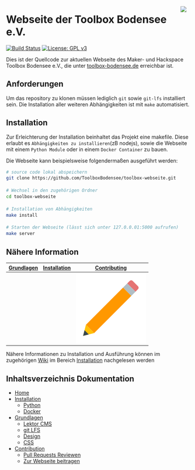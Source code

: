 <a href="https://toolbox-bodensee.de"><img src="https://avatars0.githubusercontent.com/u/9744766?s=200&v=4" align="right" hspace="10" vspace="6"></a>

Webseite der Toolbox Bodensee e.V.
====================================

[![Build Status](https://travis-ci.org/ToolboxBodensee/toolbox-webseite.svg?branch=master)](https://travis-ci.org/ToolboxBodensee/toolbox-webseite)
[![License: GPL v3](https://img.shields.io/badge/License-GPLv3-blue.svg)](https://www.gnu.org/licenses/gpl-3.0)

Dies ist der Quellcode zur aktuellen Webseite des Maker- und Hackspace Toolbox Bodensee e.V., die unter [toolbox-bodensee.de](https://toolbox-bodensee.de/) erreichbar ist.


Anforderungen
---------------------------------
Um das repository zu klonen müssen lediglich ``git`` sowie ``git-lfs`` installiert sein. Die Installation aller weiteren Abhängigkeiten ist mit ``make`` automatisiert.

Installation
---------------------------------

Zur Erleichterung der Installation beinhaltet das Projekt eine makefile. Diese erlaubt es ``Abhängigkeiten zu installieren``(zB nodejs), sowie die Webseite mit einem ``Python Module`` oder in einem ``Docker Container`` zu bauen.

Die Webseite kann beispielsweise folgendermaßen ausgeführt werden:
```bash
# source code lokal abspeichern
git clone https://github.com/ToolboxBodensee/toolbox-webseite.git

# Wechsel in den zugehörigen Ordner
cd toolbox-webseite

# Installation von Abhängigkeiten
make install

# Starten der Webseite (lässt sich unter 127.0.0.01:5000 aufrufen)
make server
```

Nähere Information
---------------------------------
| **[Grundlagen](https://github.com/ToolboxBodensee/toolbox-webseite/wiki/Grundlagen)**     | **[Installation](https://github.com/ToolboxBodensee/toolbox-webseite/wiki/Installation)**     | **[Contributing](https://github.com/ToolboxBodensee/toolbox-webseite/wiki/Contributing)**           |
|-------------------------------------|-------------------------------|-----------------------------------|
|  |  | [![i1](https://github.com/ToolboxBodensee/toolbox-webseite-wiki/blob/master/images/edit.svg)](https://github.com/ToolboxBodensee/toolbox-webseite/wiki/Contribution) |


Nähere Informationen zu Installation und Ausführung können im zugehörigen [Wiki](https://github.com/ToolboxBodensee/toolbox-webseite/wiki/Home) im Bereich [Installation](https://github.com/ToolboxBodensee/toolbox-webseite/wiki/Installation) nachgelesen werden



Inhaltsverzeichnis Dokumentation
---------------------------------

* [Home](https://github.com/ToolboxBodensee/toolbox-webseite/wiki/Home)
* [Installation](https://github.com/ToolboxBodensee/toolbox-webseite/wiki/Installation)
  * [Python](https://github.com/ToolboxBodensee/toolbox-webseite/wiki/Installation%3A-Python)
  * [Docker](https://github.com/ToolboxBodensee/toolbox-webseite/wiki/Installation%3A-Docker)
* [Grundlagen](https://github.com/ToolboxBodensee/toolbox-webseite/wiki/Grundlagen)
  * [Lektor CMS](https://github.com/ToolboxBodensee/toolbox-webseite/wiki/Grundlagen%3A-Lektor-CMS)
  * [git LFS](https://github.com/ToolboxBodensee/toolbox-webseite/wiki/Grundlagen%3A-git-LFS)
  * [Design](https://github.com/ToolboxBodensee/toolbox-webseite/wiki/Grundlagen%3A-Design)
  * [CSS](https://github.com/ToolboxBodensee/toolbox-webseite/wiki/Grundlagen%3A-CSS)
* [Contribution](https://github.com/ToolboxBodensee/toolbox-webseite/wiki/Contribution)
  * [Pull Requests Reviewen](https://github.com/ToolboxBodensee/toolbox-webseite/wiki/Contribution%3A-Pull-Requests)
  * [Zur Webseite beitragen](https://github.com/ToolboxBodensee/toolbox-webseite/wiki/Contribution%3A-Projekte)

